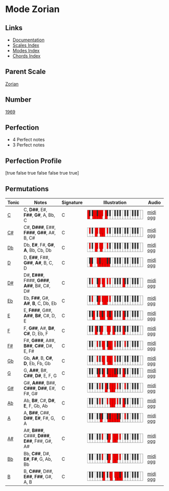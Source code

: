 # Mode Zorian

## Links

- [Documentation](index.md)
- [Scales Index](Scales.md)
- [Modes Index](Modes.md)
- [Chords Index](Chords.md)

## Parent Scale

[Zorian](ScaleZorian.md)

## Number

[1969](https://ianring.com/musictheory/scales/1969)

## Perfection

- 4 Perfect notes
- 3 Perfect notes

## Perfection Profile

[true false true false false true true]

## Permutations

| Tonic | Notes | Signature | Illustration | Audio |
|-------|-------|-----------|--------------|-------|
| [C](ModeCNaturalZorian.md) | C, **D##**, E#, **F##**, **G#**, A, Bb, C | C | ![CNaturalZorian](ModeCNaturalZorian.png) | [midi](ModeCNaturalZorian.mid) [ogg](ModeCNaturalZorian.ogg) |
| [C#](ModeCSharpZorian.md) | C#, **D###**, E##, **F###**, **G##**, A#, B, C# | C | ![CSharpZorian](ModeCSharpZorian.png) | [midi](ModeCSharpZorian.mid) [ogg](ModeCSharpZorian.ogg) |
| [Db](ModeDFlatZorian.md) | Db, **E#**, F#, **G#**, **A**, Bb, Cb, Db | C | ![DFlatZorian](ModeDFlatZorian.png) | [midi](ModeDFlatZorian.mid) [ogg](ModeDFlatZorian.ogg) |
| [D](ModeDNaturalZorian.md) | D, **E##**, F##, **G##**, **A#**, B, C, D | C | ![DNaturalZorian](ModeDNaturalZorian.png) | [midi](ModeDNaturalZorian.mid) [ogg](ModeDNaturalZorian.ogg) |
| [D#](ModeDSharpZorian.md) | D#, **E###**, F###, **G###**, **A##**, B#, C#, D# | C | ![DSharpZorian](ModeDSharpZorian.png) | [midi](ModeDSharpZorian.mid) [ogg](ModeDSharpZorian.ogg) |
| [Eb](ModeEFlatZorian.md) | Eb, **F##**, G#, **A#**, **B**, C, Db, Eb | C | ![EFlatZorian](ModeEFlatZorian.png) | [midi](ModeEFlatZorian.mid) [ogg](ModeEFlatZorian.ogg) |
| [E](ModeENaturalZorian.md) | E, **F###**, G##, **A##**, **B#**, C#, D, E | C | ![ENaturalZorian](ModeENaturalZorian.png) | [midi](ModeENaturalZorian.mid) [ogg](ModeENaturalZorian.ogg) |
| [F](ModeFNaturalZorian.md) | F, **G##**, A#, **B#**, **C#**, D, Eb, F | C | ![FNaturalZorian](ModeFNaturalZorian.png) | [midi](ModeFNaturalZorian.mid) [ogg](ModeFNaturalZorian.ogg) |
| [F#](ModeFSharpZorian.md) | F#, **G###**, A##, **B##**, **C##**, D#, E, F# | C | ![FSharpZorian](ModeFSharpZorian.png) | [midi](ModeFSharpZorian.mid) [ogg](ModeFSharpZorian.ogg) |
| [Gb](ModeGFlatZorian.md) | Gb, **A#**, B, **C#**, **D**, Eb, Fb, Gb | C | ![GFlatZorian](ModeGFlatZorian.png) | [midi](ModeGFlatZorian.mid) [ogg](ModeGFlatZorian.ogg) |
| [G](ModeGNaturalZorian.md) | G, **A##**, B#, **C##**, **D#**, E, F, G | C | ![GNaturalZorian](ModeGNaturalZorian.png) | [midi](ModeGNaturalZorian.mid) [ogg](ModeGNaturalZorian.ogg) |
| [G#](ModeGSharpZorian.md) | G#, **A###**, B##, **C###**, **D##**, E#, F#, G# | C | ![GSharpZorian](ModeGSharpZorian.png) | [midi](ModeGSharpZorian.mid) [ogg](ModeGSharpZorian.ogg) |
| [Ab](ModeAFlatZorian.md) | Ab, **B#**, C#, **D#**, **E**, F, Gb, Ab | C | ![AFlatZorian](ModeAFlatZorian.png) | [midi](ModeAFlatZorian.mid) [ogg](ModeAFlatZorian.ogg) |
| [A](ModeANaturalZorian.md) | A, **B##**, C##, **D##**, **E#**, F#, G, A | C | ![ANaturalZorian](ModeANaturalZorian.png) | [midi](ModeANaturalZorian.mid) [ogg](ModeANaturalZorian.ogg) |
| [A#](ModeASharpZorian.md) | A#, **B###**, C###, **D###**, **E##**, F##, G#, A# | C | ![ASharpZorian](ModeASharpZorian.png) | [midi](ModeASharpZorian.mid) [ogg](ModeASharpZorian.ogg) |
| [Bb](ModeBFlatZorian.md) | Bb, **C##**, D#, **E#**, **F#**, G, Ab, Bb | C | ![BFlatZorian](ModeBFlatZorian.png) | [midi](ModeBFlatZorian.mid) [ogg](ModeBFlatZorian.ogg) |
| [B](ModeBNaturalZorian.md) | B, **C###**, D##, **E##**, **F##**, G#, A, B | C | ![BNaturalZorian](ModeBNaturalZorian.png) | [midi](ModeBNaturalZorian.mid) [ogg](ModeBNaturalZorian.ogg) |
